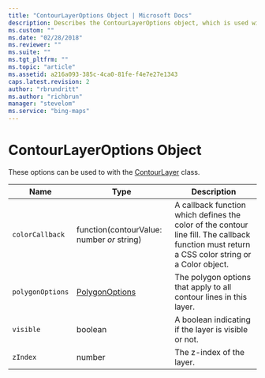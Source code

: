 ```yaml
---
title: "ContourLayerOptions Object | Microsoft Docs"
description: Describes the ContourLayerOptions object, which is used with the ContourLayer class, and provides its options.
ms.custom: ""
ms.date: "02/28/2018"
ms.reviewer: ""
ms.suite: ""
ms.tgt_pltfrm: ""
ms.topic: "article"
ms.assetid: a216a093-385c-4ca0-81fe-f4e7e27e1343
caps.latest.revision: 2
author: "rbrundritt"
ms.author: "richbrun"
manager: "stevelom"
ms.service: "bing-maps"
---
```


# ContourLayerOptions Object

These options can be used to with the [ContourLayer](contourlayer-class.md) class.

| Name           | Type                                    | Description                                                                                                                                   |
|----------------|-----------------------------------------|-----------------------------------------------------------------------------------------------------------------------------------------------|
| `colorCallback`  | function(contourValue: number _or_ string) | A callback function which defines the color of the contour line fill. The callback function must return a CSS color string or a Color object. |
| `polygonOptions` | [PolygonOptions](../../map-control-api/polygonoptions-object.md)                          | The polygon options that apply to all contour lines in this layer.                                                                            |
| `visible`        | boolean                                 | A boolean indicating if the layer is visible or not.                                                                                          |
| `zIndex`         | number                                  | The z-index of the layer.                                                                                                                     |
